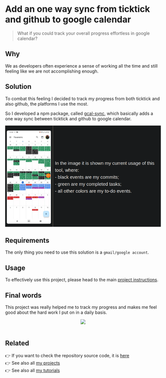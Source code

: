 <a name="TOC"></a>

<h1>Add an one way sync from ticktick and github to google calendar</h1>

> What if you could track your overall progress effortless in google calendar?

## Why

We as developers often experience a sense of working all the time and still feeling like we are not accomplishing enough.

## Solution

To combat this feeling I decided to track my progress from both ticktick and also github, the platforms I use the most.

So I developed a npm package, called <a href="https://github.com/lucasvtiradentes/gcal-sync#readme">gcal-sync</a>, which basically adds a one way sync between ticktick and github to google calendar.

![Image description](./images/demo.png)

## Requirements

The only thing you need to use this solution is a `gmail/google account`.

## Usage

To effectively use this project, please head to the main [project instructions](https://github.com/lucasvtiradentes/gcal-sync/blob/master/README.md#installation).

## Final words

This project was really helped me to track my progress and makes me feel good about the hard work I put on in a daily basis.

<div align="center"><a href="#"><img src="https://github.com/lucasvtiradentes/my-tutorials/blob/master/.github/images/divider.png?raw=true"></a></div>
<br>

## Related

👉 If you want to check the repository source code, it is [here](https://github.com/lucasvtiradentes/gcal-sync/)<br>
👉 See also all [my projects](https://github.com/lucasvtiradentes/lucasvtiradentes/blob/master/portfolio/PROJECTS.md#TOC)<br>
👉 See also all [my tutorials](https://github.com/lucasvtiradentes/my-tutorials/blob/master/README.md#TOC)<br>
